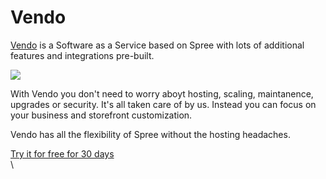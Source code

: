 # Vendo

[Vendo](https://getvendo.com) is a Software as a Service based on Spree with lots of additional features and integrations pre-built.&#x20;

![](https://uploads-ssl.webflow.com/6230c485f2c32ea1b0daa438/62386b96518cdcbe111f134a\_OG%20Image%20\(2\).png)

With Vendo you don't need to worry aboyt hosting, scaling, maintanence, upgrades or security.  It's all taken care of by us. Instead you can focus on your business and storefront customization.&#x20;

Vendo has all the flexibility of Spree without the hosting headaches.

[Try it for free for 30 days\
](https://getvendo.com)\
